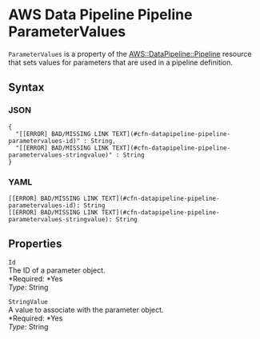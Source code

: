 # AWS Data Pipeline Pipeline ParameterValues<a name="aws-properties-datapipeline-pipeline-parametervalues"></a>

`ParameterValues` is a property of the [AWS::DataPipeline::Pipeline](aws-resource-datapipeline-pipeline.md) resource that sets values for parameters that are used in a pipeline definition\.

## Syntax<a name="w3ab2c21c14d480b5"></a>

### JSON<a name="aws-properties-datapipeline-pipeline-parametervalues-syntax.json"></a>

```
{
  "[[ERROR] BAD/MISSING LINK TEXT](#cfn-datapipeline-pipeline-parametervalues-id)" : String,
  "[[ERROR] BAD/MISSING LINK TEXT](#cfn-datapipeline-pipeline-parametervalues-stringvalue)" : String
}
```

### YAML<a name="aws-properties-datapipeline-pipeline-parametervalues-syntax.yaml"></a>

```
[[ERROR] BAD/MISSING LINK TEXT](#cfn-datapipeline-pipeline-parametervalues-id): String
[[ERROR] BAD/MISSING LINK TEXT](#cfn-datapipeline-pipeline-parametervalues-stringvalue): String
```

## Properties<a name="w3ab2c21c14d480b7"></a>

`Id`  
The ID of a parameter object\.  
*Required: *Yes  
*Type*: String

`StringValue`  
A value to associate with the parameter object\.  
*Required: *Yes  
*Type*: String